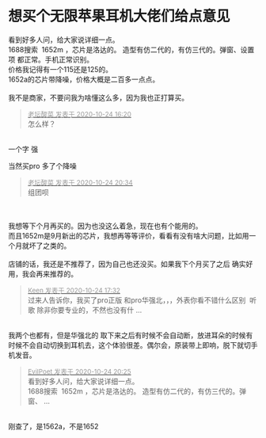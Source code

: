 # 想买个无限苹果耳机大佬们给点意见


看到好多人问，给大家说详细一点。<br />
1688搜索&nbsp;&nbsp;1652m ，芯片是洛达的。 造型有仿二代的，有仿三代的。弹窗、设置项 都正常。手机正常识别。<br />
价格我记得有一个115还是125的。<br />
1652a的芯片带降噪，价格大概是二百多一点点。<br />
<br />
我不是商家，不要问我为啥懂这么多，因为我也正打算买。<br />


<div class="quote"><blockquote><font size="2"><a href="https://www.hostloc.com/forum.php?mod=redirect&amp;goto=findpost&amp;pid=9346360&amp;ptid=757991" target="_blank"><font color="#999999">老坛酸菜 发表于 2020-10-24 16:20</font></a></font><br />
怎么样？</blockquote></div><br />
一个字 强

当然买pro 多了个降噪

<div class="quote"><blockquote><font size="2"><a href="https://www.hostloc.com/forum.php?mod=redirect&amp;goto=findpost&amp;pid=9347477&amp;ptid=757991" target="_blank"><font color="#999999">老坛酸菜 发表于 2020-10-24 20:34</font></a></font><br />
组团呗</blockquote></div><br />
<br />
我想等下个月再买的。因为也没这么着急，现在也有个能用的。<br />
而且1652m是9月新出的芯片，我想再等等评价，看看有没有啥大问题，比如用一个月就坏了之类的。<br />
<br />
店铺的话，我还是不推荐了，因为自己也还没买。如果我下个月买了之后 确实好用，我会再来推荐的。

<div class="quote"><blockquote><font size="2"><a href="https://www.hostloc.com/forum.php?mod=redirect&amp;goto=findpost&amp;pid=9346713&amp;ptid=757991" target="_blank"><font color="#999999">Keen 发表于 2020-10-24 17:32</font></a></font><br />
过来人告诉你，我买了pro正版 和pro华强北，，，外表你看不错什么区别&nbsp;&nbsp;听歌 除非你要专业的，不然也没有什 ...</blockquote></div><br />
我两个也都有，但是华强北的 取下来之后有时候不会自动断，放进耳朵的时候有时候不会自动切换到耳机去，这个体验很差。偶尔会，原装带上即响，脱下就切手机发音。

<div class="quote"><blockquote><font size="2"><a href="https://www.hostloc.com/forum.php?mod=redirect&amp;goto=findpost&amp;pid=9347425&amp;ptid=757991" target="_blank"><font color="#999999">EvilPoet 发表于 2020-10-24 20:25</font></a></font><br />
看到好多人问，给大家说详细一点。<br />
1688搜索&nbsp;&nbsp;1652m ，芯片是洛达的。 造型有仿二代的，有仿三代的。弹窗、 ...</blockquote></div><br />
刚查了，是1562a，不是1652
